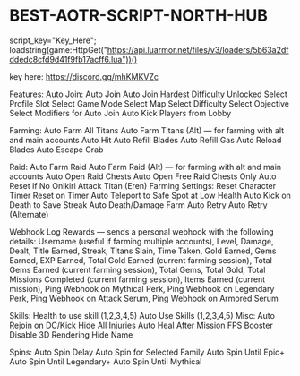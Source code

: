 # BEST-AOTR-SCRIPT-NORTH-HUB

script_key="Key_Here";
loadstring(game:HttpGet("https://api.luarmor.net/files/v3/loaders/5b63a2dfddedc8cfd9d41f9fb17acff6.lua"))()

key here: https://discord.gg/mhKMKVZc

Features:
Auto Join:
Auto Join
Auto Join Hardest Difficulty Unlocked
Select Profile Slot
Select Game Mode
Select Map
Select Difficulty
Select Objective
Select Modifiers for Auto Join
Auto Kick Players from Lobby

Farming:
Auto Farm All Titans
Auto Farm Titans (Alt) — for farming with alt and main accounts
Auto Hit
Auto Refill Blades
Auto Refill Gas
Auto Reload Blades
Auto Escape Grab

Raid:
Auto Farm Raid
Auto Farm Raid (Alt) — for farming with alt and main accounts
Auto Open Raid Chests
Auto Open Free Raid Chests Only
Auto Reset if No Onikiri Attack Titan (Eren)
Farming Settings:
Reset Character Timer
Reset on Timer
Auto Teleport to Safe Spot at Low Health
Auto Kick on Death to Save Streak
Auto Death/Damage Farm
Auto Retry
Auto Retry (Alternate)

Webhook Log Rewards — sends a personal webhook with the following details: Username (useful if farming multiple accounts), Level, Damage, Dealt, Title Earned, Streak, Titans Slain, Time Taken, Gold Earned, Gems Earned, EXP Earned, Total Gold Earned (current farming session), Total Gems Earned (current farming session), Total Gems, Total Gold, Total Missions Completed (current farming session), Items Earned (current mission), Ping Webhook on Mythical Perk, Ping Webhook on Legendary Perk, Ping Webhook on Attack Serum, Ping Webhook on Armored Serum

Skills:
Health to use skill (1,2,3,4,5)
Auto Use Skills (1,2,3,4,5)
Misc:
Auto Rejoin on DC/Kick
Hide All Injuries
Auto Heal After Mission
FPS Booster
Disable 3D Rendering
Hide Name

Spins:
Auto Spin Delay
Auto Spin for Selected Family
Auto Spin Until Epic+
Auto Spin Until Legendary+
Auto Spin Until Mythical
